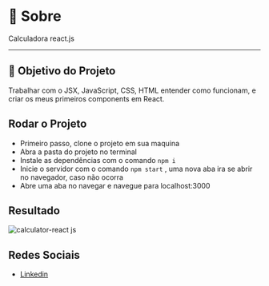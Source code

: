# :page_with_curl: Sobre

Calculadora react.js

---

## :dart: Objetivo do Projeto

Trabalhar com o JSX, JavaScript, CSS, HTML entender como funcionam, e criar os meus primeiros components em React.


## Rodar o Projeto

* Primeiro passo, clone o projeto em sua maquina
* Abra a pasta do projeto no terminal
* Instale as dependências com o comando `npm i` 
* Inicie o servidor com o comando `npm start` , uma nova aba ira se abrir no navegador, caso não ocorra
* Abre uma aba no navegar e navegue para localhost:3000

## Resultado

![calculator-react js](https://github.com/rodrigolluzdevr/calculator-react/assets/127913307/84eda998-cf00-4bdd-9b69-3360ef696ac6)


## Redes Sociais

* [Linkedin](https://www.linkedin.com/in/rodrigolluz/)



